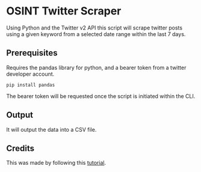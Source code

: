 # OSINT Twitter Scraper

Using Python and the Twitter v2 API this script will scrape twitter posts using a given keyword from a selected date range within the last 7 days.

## Prerequisites

Requires the pandas library for python, and a bearer token from a twitter developer account.

    pip install pandas

The bearer token will be requested once the script is initiated within the CLI.

## Output

It will output the data into a CSV file. 

## Credits

This was made by following this [tutorial](https://lucacorbucci.medium.com/how-to-scrape-tweets-using-tweepy-47f4be2b1d).

